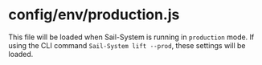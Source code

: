 # config/env/production.js

This file will be loaded when Sail-System is running in `production` mode. If using the CLI command `Sail-System lift --prod`, these settings will be loaded.


<docmeta name="displayName" value="production.js">
